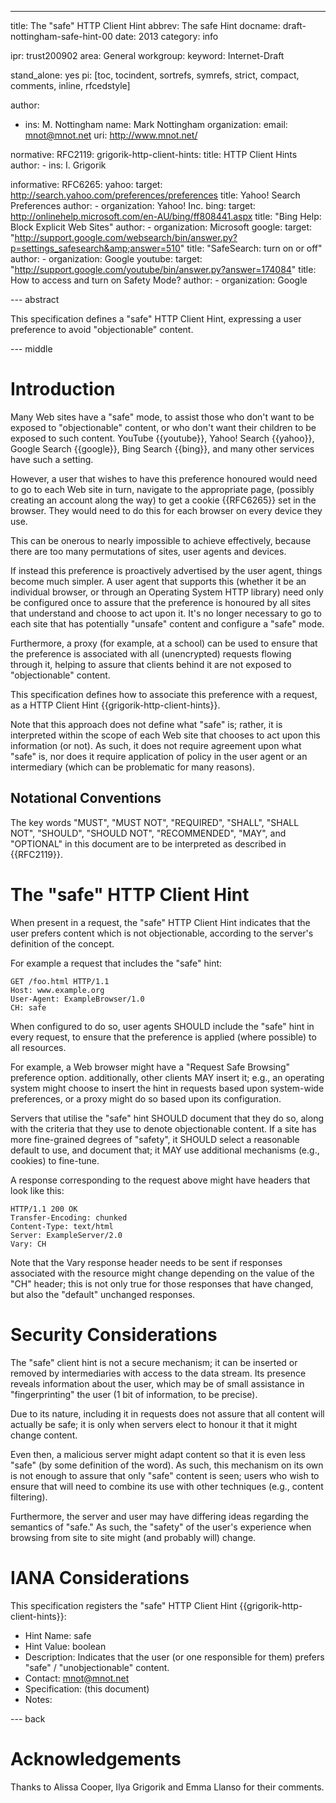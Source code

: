 ---
title: The "safe" HTTP Client Hint
abbrev: The safe Hint
docname: draft-nottingham-safe-hint-00
date: 2013
category: info

ipr: trust200902
area: General
workgroup: 
keyword: Internet-Draft

stand_alone: yes
pi: [toc, tocindent, sortrefs, symrefs, strict, compact, comments, inline, rfcedstyle]

author:
 -  ins: M. Nottingham
    name: Mark Nottingham
    organization: 
    email: mnot@mnot.net
    uri: http://www.mnot.net/

normative:
  RFC2119:
  grigorik-http-client-hints:
    title: HTTP Client Hints
    author:
      - ins: I. Grigorik
  
informative:
  RFC6265:
  yahoo: 
    target: http://search.yahoo.com/preferences/preferences
    title: Yahoo! Search Preferences
    author: 
      - organization: Yahoo! Inc.
  bing:
    target: http://onlinehelp.microsoft.com/en-AU/bing/ff808441.aspx
    title: "Bing Help: Block Explicit Web Sites"
    author:
      - organization: Microsoft
  google:
    target: "http://support.google.com/websearch/bin/answer.py?p=settings_safesearch&amp;answer=510"
    title: "SafeSearch: turn on or off"
    author:
     - organization: Google
  youtube:
    target: "http://support.google.com/youtube/bin/answer.py?answer=174084"
    title: How to access and turn on Safety Mode?
    author:
     - organization: Google


--- abstract

This specification defines a "safe" HTTP Client Hint, expressing a user
preference to avoid "objectionable" content.


--- middle

Introduction
============

Many Web sites have a "safe" mode, to assist those who don't want to be
exposed to "objectionable" content, or who don't want their children to be
exposed to such content. YouTube {{youtube}}, Yahoo! Search {{yahoo}}, Google
Search {{google}}, Bing Search {{bing}}, and many other services have such a
setting.

However, a user that wishes to have this preference honoured would need to go
to each Web site in turn, navigate to the appropriate page, (possibly creating
an account along the way) to get a cookie {{RFC6265}} set in the browser. They
would need to do this for each browser on every device they use.

This can be onerous to nearly impossible to achieve effectively, because there
are too many permutations of sites, user agents and devices.

If instead this preference is proactively advertised by the user agent, things
become much simpler. A user agent that supports this (whether it be an
individual browser, or through an Operating System HTTP library) need only be
configured once to assure that the preference is honoured by all sites that
understand and choose to act upon it. It's no longer necessary to go to each
site that has potentially "unsafe" content and configure a "safe" mode.

Furthermore, a proxy (for example, at a school) can be used to ensure that the
preference is associated with all (unencrypted) requests flowing through it,
helping to assure that clients behind it are not exposed to "objectionable"
content.

This specification defines how to associate this preference with a request,
as a HTTP Client Hint {{grigorik-http-client-hints}}.

Note that this approach does not define what "safe" is; rather, it is
interpreted within the scope of each Web site that chooses to act upon this
information (or not). As such, it does not require agreement upon what "safe"
is, nor does it require application of policy in the user agent or an 
intermediary (which can be problematic for many reasons).


Notational Conventions
----------------------

The key words "MUST", "MUST NOT", "REQUIRED", "SHALL", "SHALL NOT",
"SHOULD", "SHOULD NOT", "RECOMMENDED", "MAY", and "OPTIONAL" in this
document are to be interpreted as described in {{RFC2119}}.


The "safe" HTTP Client Hint
===========================

When present in a request, the "safe" HTTP Client Hint indicates that the
user prefers content which is not objectionable, according to the server's
definition of the concept. 

For example a request that includes the "safe" hint:

~~~
GET /foo.html HTTP/1.1
Host: www.example.org
User-Agent: ExampleBrowser/1.0
CH: safe
~~~

When configured to do so, user agents SHOULD include the "safe" hint in every
request, to ensure that the preference is applied (where possible) to all
resources.

For example, a Web browser might have a "Request Safe Browsing" preference
option. additionally, other clients MAY insert it; e.g., an operating system
might choose to insert the hint in requests based upon system-wide
preferences, or a proxy might do so based upon its configuration.

Servers that utilise the "safe" hint SHOULD document that they do so, along
with the criteria that they use to denote objectionable content. If a site
has more fine-grained degrees of "safety", it SHOULD select a reasonable
default to use, and document that; it MAY use additional mechanisms (e.g.,
cookies) to fine-tune.

A response corresponding to the request above might have headers that look
like this:

~~~
HTTP/1.1 200 OK
Transfer-Encoding: chunked
Content-Type: text/html
Server: ExampleServer/2.0
Vary: CH
~~~

Note that the Vary response header needs to be sent if responses associated
with the resource might change depending on the value of the "CH" header; 
this is not only true for those responses that have changed, but also the
"default" unchanged responses.


Security Considerations
=======================

The "safe" client hint is not a secure mechanism; it can be inserted or
removed by intermediaries with access to the data stream. Its presence reveals
information about the user, which may be of small assistance in
"fingerprinting" the user (1 bit of information, to be precise).

Due to its nature, including it in requests does not assure that all content
will actually be safe; it is only when servers elect to honour it that it 
might change content. 

Even then, a malicious server might adapt content so that it is even less
"safe" (by some definition of the word). As such, this mechanism on its own is
not enough to assure that only "safe" content is seen; users who wish to
ensure that will need to combine its use with other techniques (e.g., content
filtering).

Furthermore, the server and user may have differing ideas regarding the
semantics of "safe." As such, the "safety" of the user's experience when 
browsing from site to site might (and probably will) change. 


IANA Considerations
===================

This specification registers the "safe" HTTP Client Hint
{{grigorik-http-client-hints}}:

* Hint Name: safe
* Hint Value: boolean
* Description: Indicates that the user (or one responsible for them) prefers
  "safe" / "unobjectionable" content.
* Contact: mnot@mnot.net
* Specification: (this document)
* Notes: 


--- back

Acknowledgements
================

Thanks to Alissa Cooper, Ilya Grigorik and Emma Llanso for their comments.
